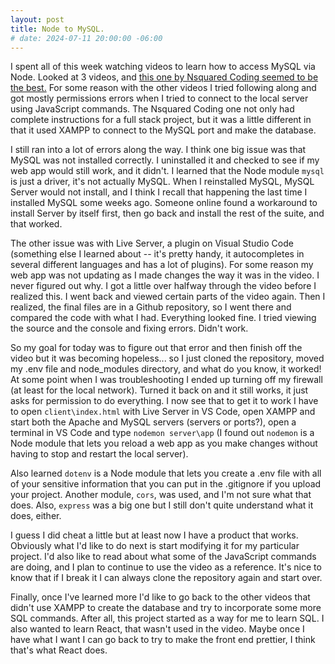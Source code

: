 ```yaml
---
layout: post
title: Node to MySQL.
# date: 2024-07-11 20:00:00 -06:00
---
```

I spent all of this week watching videos to learn how to access MySQL via Node.  Looked at 3 videos, and [this one by Nsquared Coding seemed to be the best.](https://www.youtube.com/watch?v=vrj9AohVhPA)  For some reason with the other videos I tried following along and got mostly permissions errors when I tried to connect to the local server using JavaScript commands.  The Nsquared Coding one not only had complete instructions for a full stack project, but it was a little different in that it used XAMPP to connect to the MySQL port and make the database. 

I still ran into a lot of errors along the way.  I think one big issue was that MySQL was not installed correctly.  I uninstalled it and checked to see if my web app would still work, and it didn't.  I learned that the Node module `mysql` is just a driver, it's not actually MySQL.  When I reinstalled MySQL, MySQL Server would not install, and I think I recall that happening the last time I installed MySQL some weeks ago.  Someone online found a workaround to install Server by itself first, then go back and install the rest of the suite, and that worked.

The other issue was with Live Server, a plugin on Visual Studio Code (something else I learned about -- it's pretty handy, it autocompletes in several different languages and has a lot of plugins).  For some reason my web app was not updating as I made changes the way it was in the video.  I never figured out why.  I got a little over halfway through the video before I realized this.  I went back and viewed certain parts of the video again.  Then I realized, the final files are in a Github repository, so I went there and compared the code with what I had.  Everything looked fine.  I tried viewing the source and the console and fixing errors.  Didn't work.

So my goal for today was to figure out that error and then finish off the video but it was becoming hopeless...  so I just cloned the repository, moved my .env file and node_modules directory, and what do you know, it worked!  At some point when I was troubleshooting I ended up turning off my firewall (at least for the local network).  Turned it back on and it still works, it just asks for permission to do everything.  I now see that to get it to work I have to open `client\index.html` with Live Server in VS Code, open XAMPP and start both the Apache and MySQL servers (servers or ports?), open a terminal in VS Code and type `nodemon server\app` (I found out `nodemon` is a Node module that lets you reload a web app as you make changes without having to stop and restart the local server).

Also learned `dotenv` is a Node module that lets you create a .env file with all of your sensitive information that you can put in the .gitignore if you upload your project.  Another module, `cors`, was used, and I'm not sure what that does.  Also, `express` was a big one but I still don't quite understand what it does, either.

I guess I did cheat a little but at least now I have a product that works.  Obviously what I'd like to do next is start modifying it for my particular project.  I'd also like to read about what some of the JavaScript commands are doing, and I plan to continue to use the video as a reference.  It's nice to know that if I break it I can always clone the repository again and start over.  

Finally, once I've learned more I'd like to go back to the other videos that didn't use XAMPP to create the database and try to incorporate some more SQL commands.  After all, this project started as a way for me to learn SQL.  I also wanted to learn React, that wasn't used in the video.  Maybe once I have what I want I can go back to try to make the front end prettier, I think that's what React does.